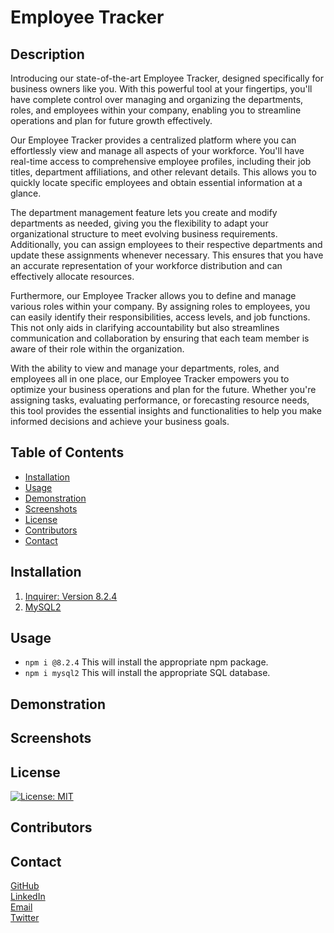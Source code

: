 # Employee Tracker

## Description

Introducing our state-of-the-art Employee Tracker, designed specifically for business owners like you. With this powerful tool at your fingertips, you'll have complete control over managing and organizing the departments, roles, and employees within your company, enabling you to streamline operations and plan for future growth effectively.

Our Employee Tracker provides a centralized platform where you can effortlessly view and manage all aspects of your workforce. You'll have real-time access to comprehensive employee profiles, including their job titles, department affiliations, and other relevant details. This allows you to quickly locate specific employees and obtain essential information at a glance.

The department management feature lets you create and modify departments as needed, giving you the flexibility to adapt your organizational structure to meet evolving business requirements. Additionally, you can assign employees to their respective departments and update these assignments whenever necessary. This ensures that you have an accurate representation of your workforce distribution and can effectively allocate resources.

Furthermore, our Employee Tracker allows you to define and manage various roles within your company. By assigning roles to employees, you can easily identify their responsibilities, access levels, and job functions. This not only aids in clarifying accountability but also streamlines communication and collaboration by ensuring that each team member is aware of their role within the organization.

With the ability to view and manage your departments, roles, and employees all in one place, our Employee Tracker empowers you to optimize your business operations and plan for the future. Whether you're assigning tasks, evaluating performance, or forecasting resource needs, this tool provides the essential insights and functionalities to help you make informed decisions and achieve your business goals.

## Table of Contents

- [Installation](#installation)
- [Usage](#usage)
- [Demonstration](#demonstration)
- [Screenshots](#screenshots)
- [License](#license)
- [Contributors](#contributors)
- [Contact](#contact)

## Installation

1. [Inquirer: Version 8.2.4](https://www.npmjs.com/package/inquirer/v/8.2.4)
2. [MySQL2](https://www.npmjs.com/package/mysql2)

## Usage

- `npm i @8.2.4`
  This will install the appropriate npm package.
- `npm i mysql2`
  This will install the appropriate SQL database.

## Demonstration

## Screenshots

## License

[![License: MIT](https://img.shields.io/badge/License-MIT-yellow.svg)](https://opensource.org/licenses/MIT)

## Contributors

## Contact

[GitHub](https://github.com/HarrisSte)
<br>
[LinkedIn](https://www.linkedin.com/in/stephanie-harris-5069aa224/)
<br>
[Email](mailto:st3phanie.harris@gmail.com)
<br>
[Twitter](https://twitter.com/HexleLich)
